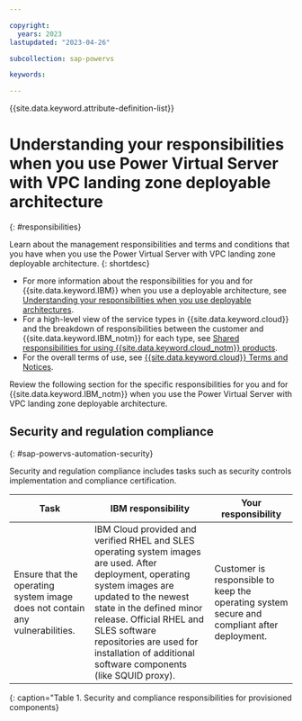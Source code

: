 ```yaml
---

copyright:
  years: 2023
lastupdated: "2023-04-26"

subcollection: sap-powervs

keywords:

---
```


{{site.data.keyword.attribute-definition-list}}

# Understanding your responsibilities when you use Power Virtual Server with VPC landing zone deployable architecture
{: #responsibilities}

Learn about the management responsibilities and terms and conditions that you have when you use the Power Virtual Server with VPC landing zone deployable architecture.
{: shortdesc}

- For more information about the responsibilities for you and for {{site.data.keyword.IBM}} when you use a deployable architecture, see [Understanding your responsibilities when you use deployable architectures](/docs/secure-enterprise?topic=secure-enterprise-responsibilities-deployable-architectures).
- For a high-level view of the service types in {{site.data.keyword.cloud}} and the breakdown of responsibilities between the customer and {{site.data.keyword.IBM_notm}} for each type, see [Shared responsibilities for using {{site.data.keyword.cloud_notm}} products](/docs/overview?topic=overview-shared-responsibilities).
- For the overall terms of use, see [{{site.data.keyword.cloud}} Terms and Notices](/docs/overview/terms-of-use?topic=overview-terms).

Review the following section for the specific responsibilities for you and for {{site.data.keyword.IBM_notm}} when you use the Power Virtual Server with VPC landing zone deployable architecture.

## Security and regulation compliance
{: #sap-powervs-automation-security}

Security and regulation compliance includes tasks such as security controls implementation and compliance certification.

| Task             | IBM responsibility | Your responsibility |
|------------------|--------------------------|------------------------|
| Ensure that the operating system image does not contain any vulnerabilities. | IBM Cloud provided and verified RHEL and SLES operating system images are used. After deployment, operating system images are updated to the newest state in the defined minor release. Official RHEL and SLES software repositories are used for installation of additional software components (like SQUID proxy). | Customer is responsible to keep the operating system secure and compliant after deployment. |
{: caption="Table 1. Security and compliance responsibilities for provisioned components}
